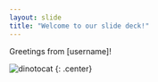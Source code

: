 ```yaml
---
layout: slide
title: "Welcome to our slide deck!"
---
```


Greetings from [username]!

![dinotocat](https://octodex.github.com/images/godotocat.png)
{: .center}

